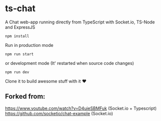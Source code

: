 # ts-chat
A Chat web-app running directly from TypeScript
with Socket.io, TS-Node and ExpressJS

```
npm install
```
Run in production mode
```
npm run start 
```
or development mode (It' restarted when source code changes)
```
npm run dev
```
Clone it to build awesome stuff with it ❤️

## Forked from:
https://www.youtube.com/watch?v=D4uieSBMFuk (Socket.io + Typescript)
https://github.com/socketio/chat-example (Socket.io)

